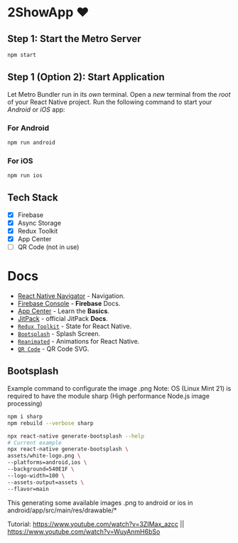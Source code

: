 # 2ShowApp :heart:

## Step 1: Start the Metro Server

```bash
npm start
```

## Step 1 (Option 2): Start Application

Let Metro Bundler run in its _own_ terminal. Open a _new_ terminal from the _root_ of your React Native project. Run the following command to start your _Android_ or _iOS_ app:

### For Android

```bash
npm run android
```

### For iOS

```bash
npm run ios
```

## Tech Stack

- [x] Firebase
- [x] Async Storage
- [x] Redux Toolkit
- [x] App Center
- [ ] QR Code (not in use)

# Docs

- [React Native Navigator](https://reactnavigation.org/docs/navigating) - Navigation.
- [Firebase Console](https://rnfirebase.io/) - **Firebase** Docs.
- [App Center](https://learn.microsoft.com/en-us/appcenter/sdk/getting-started/react-native) - Learn the **Basics**.
- [JitPack](https://docs.jitpack.io/intro/) - official JitPack **Docs**.
- [`Redux Toolkit`](https://redux-toolkit.js.org/introduction/getting-started#create-a-react-redux-app) - State for React Native.
- [`Bootsplash`](https://github.com/zoontek/react-native-bootsplash) - Splash Screen.
- [`Reanimated`](https://docs.swmansion.com/react-native-reanimated/docs/fundamentals/your-first-animation) - Animations for React Native.
- [`QR Code`](https://www.npmjs.com/package/react-native-qrcode-svg) - QR Code SVG.


## Bootsplash

Example command to configurate the image .png
Note: OS (Linux Mint 21) is required to have the module sharp (High performance 
Node.js image processing)

```bash
npm i sharp
npm rebuild --verbose sharp
```

```bash
npx react-native generate-bootsplash --help
# Current example
npx react-native generate-bootsplash \
assets/white-logo.png \
--platforms=android,ios \
--background=540E1F \
--logo-width=100 \
--assets-output=assets \
--flavor=main
```
This generating some available images .png  to android or ios in android/app/src/main/res/drawable/*

Tutorial: https://www.youtube.com/watch?v=3ZIMax_azcc || https://www.youtube.com/watch?v=WuyAnmH6bSo